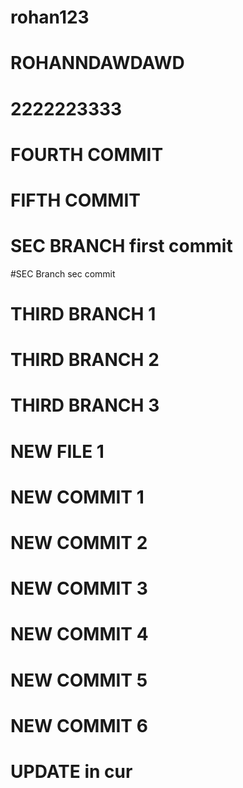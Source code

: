 # rohan123
# ROHANNDAWDAWD
# 2222223333
# FOURTH COMMIT
# FIFTH COMMIT

# SEC BRANCH first commit
#SEC Branch sec commit


# THIRD BRANCH 1

# THIRD BRANCH 2

# THIRD BRANCH 3


# NEW FILE 1



# NEW COMMIT 1

# NEW COMMIT 2

# NEW COMMIT 3
# NEW COMMIT 4

# NEW COMMIT 5
# NEW COMMIT 6



# UPDATE in cur